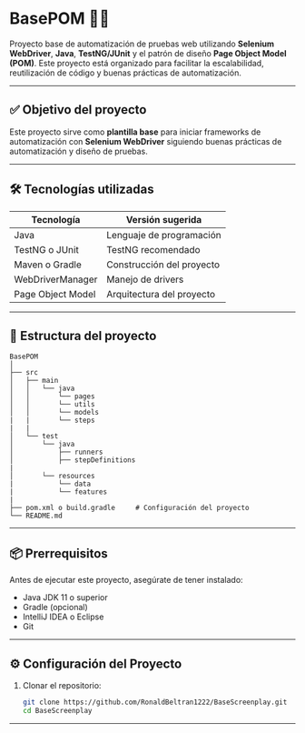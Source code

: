 # BasePOM 🔧🚀
Proyecto base de automatización de pruebas web utilizando **Selenium WebDriver**, **Java**, **TestNG/JUnit** y el patrón de diseño **Page Object Model (POM)**. Este proyecto está organizado para facilitar la escalabilidad, reutilización de código y buenas prácticas de automatización.

---

## ✅ Objetivo del proyecto
Este proyecto sirve como **plantilla base** para iniciar frameworks de automatización con **Selenium WebDriver** siguiendo buenas prácticas de automatización y diseño de pruebas.

---

## 🛠️ Tecnologías utilizadas

| Tecnología        | Versión sugerida |
|------------------|------------------|
| Java             | Lenguaje de programación     |
| TestNG o JUnit   | TestNG recomendado |
| Maven o Gradle   | Construcción del proyecto |
| WebDriverManager | Manejo de drivers |
| Page Object Model | Arquitectura del proyecto |

---

## 📁 Estructura del proyecto

    BasePOM
    │
    ├── src
    │   ├── main
    │   │   └── java
    │   │       └── pages         
    │   │       └── utils         
    │   │       └── models
    |   |       └── steps 
    |   |      
    │   └── test
    │       └── java
    │           ├── runners          
    │           ├── stepDefinitions          
    |
    │       └── resources
    |           └── data
    |           └── features
    |
    ├── pom.xml o build.gradle     # Configuración del proyecto
    └── README.md

---

## 📦 Prerrequisitos

Antes de ejecutar este proyecto, asegúrate de tener instalado:

- Java JDK 11 o superior 
- Gradle (opcional)
- IntelliJ IDEA o Eclipse
- Git

---

## ⚙️ Configuración del Proyecto

1. Clonar el repositorio:
   ```bash
   git clone https://github.com/RonaldBeltran1222/BaseScreenplay.git
   cd BaseScreenplay

---


